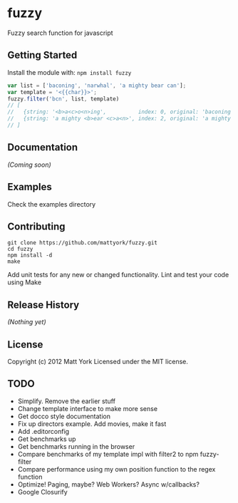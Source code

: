# fuzzy

Fuzzy search function for javascript

## Getting Started
Install the module with: `npm install fuzzy`

```javascript
var list = ['baconing', 'narwhal', 'a mighty bear can'];
var template = '<{{char}}>';
fuzzy.filter('bcn', list, template)
// [
//   {string: '<b>a<c>o<n>ing',          index: 0, original: 'baconing'},
//   {string: 'a mighty <b>ear <c>a<n>', index: 2, original: 'a mighty bear can'}
// ]
```

## Documentation
_(Coming soon)_

## Examples
Check the examples directory

## Contributing

    git clone https://github.com/mattyork/fuzzy.git
    cd fuzzy
    npm install -d
    make

Add unit tests for any new or changed functionality. Lint and test your code using Make

## Release History
_(Nothing yet)_

## License
Copyright (c) 2012 Matt York
Licensed under the MIT license.

## TODO

- Simplify. Remove the earlier stuff
- Change template interface to make more sense
- Get docco style documentation
- Fix up directors example. Add movies, make it fast
- Add .editorconfig
- Get benchmarks up
- Get benchmarks running in the browser
- Compare benchmarks of my template impl with filter2 to npm fuzzy-filter
- Compare performance using my own position function to the regex function
- Optimize! Paging, maybe? Web Workers? Async w/callbacks?
- Google Closurify
